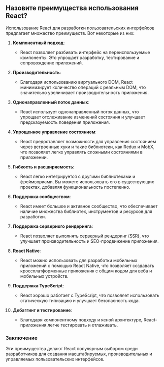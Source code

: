 ## Назовите преимущества использования React?

Использование React для разработки пользовательских интерфейсов предлагает множество преимуществ. Вот некоторые из них:

1. **Компонентный подход**:
   - React позволяет разбивать интерфейс на переиспользуемые компоненты. Это упрощает разработку, тестирование и сопровождение приложений.

2. **Производительность**:
   - Благодаря использованию виртуального DOM, React минимизирует количество операций с реальным DOM, что значительно увеличивает производительность приложения.

3. **Однонаправленный поток данных**:
   - React использует однонаправленный поток данных, что упрощает отслеживание изменений состояния и улучшает предсказуемость поведения приложения.

4. **Упрощенное управление состоянием**:
   - React предоставляет возможности для управления состоянием через встроенные хуки и такие библиотеки, как Redux и MobX, что позволяет легко управлять сложными состояниями в приложении.

5. **Гибкость и расширяемость**:
   - React легко интегрируется с другими библиотеками и фреймворками. Вы можете использовать его в существующих проектах, добавляя функциональность постепенно.

6. **Поддержка сообществом**:
   - React имеет большое и активное сообщество, что обеспечивает наличие множества библиотек, инструментов и ресурсов для разработки.

7. **Поддержка серверного рендеринга**:
   - React позволяет выполнять серверный рендеринг (SSR), что улучшает производительность и SEO-продвижение приложения.

8. **React Native**:
   - React можно использовать для разработки мобильных приложений с помощью React Native, что позволяет создавать кроссплатформенные приложения с общим кодом для веба и мобильных устройств.

9. **Поддержка TypeScript**:
   - React хорошо работает с TypeScript, что позволяет использовать статическую типизацию и улучшает безопасность кода.

10. **Дебаггинг и тестирование**:
    - Благодаря компонентному подходу и ясной архитектуре, React-приложения легче тестировать и отлаживать.

### Заключение
Эти преимущества делают React популярным выбором среди разработчиков для создания масштабируемых, производительных и управляемых пользовательских интерфейсов.